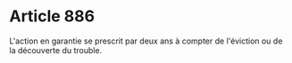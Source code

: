 # Article 886

L'action en garantie se prescrit par deux ans à compter de l'éviction ou de la découverte du trouble.
